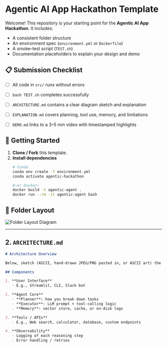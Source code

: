 # Agentic AI App Hackathon Template

Welcome! This repository is your starting point for the **Agentic AI App Hackathon**. It includes:

- A consistent folder structure  
- An environment spec (`environment.yml` or `Dockerfile`)  
- A smoke-test script (`TEST.sh`)  
- Documentation placeholders to explain your design and demo

## 📋 Submission Checklist

- [ ] All code in `src/` runs without errors  
- [ ] `bash TEST.sh` completes successfully  
- [ ] `ARCHITECTURE.md` contains a clear diagram sketch and explanation  
- [ ] `EXPLANATION.md` covers planning, tool use, memory, and limitations  
- [ ] `DEMO.md` links to a 3–5 min video with timestamped highlights  


## 🚀 Getting Started

1. **Clone / Fork** this template.  
2. **Install dependencies**  
   ```bash
   # Conda
   conda env create -f environment.yml
   conda activate agentic-hackathon

   #—or Docker—
   docker build -t agentic-agent .
   docker run --rm -it agentic-agent bash

## 📂 Folder Layout

![Folder Layout Diagram](images/folder-githb.png)


---

## 2. `ARCHITECTURE.md`

```markdown
# Architecture Overview

Below, sketch (ASCII, hand-drawn JPEG/PNG pasted in, or ASCII art) the high-level components of your agent.

## Components

1. **User Interface**  
   - E.g., Streamlit, CLI, Slack bot  

2. **Agent Core**  
   - **Planner**: how you break down tasks  
   - **Executor**: LLM prompt + tool-calling logic  
   - **Memory**: vector store, cache, or on-disk logs  

3. **Tools / APIs**  
   - E.g., Web search, calculator, database, custom endpoints  

4. **Observability**  
   - Logging of each reasoning step  
   - Error handling / retries  

